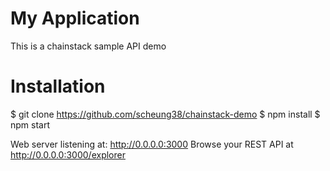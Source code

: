 # My Application

This is a chainstack sample API demo


# Installation

$ git clone https://github.com/scheung38/chainstack-demo
$ npm install
$ npm start

Web server listening at: http://0.0.0.0:3000
Browse your REST API at http://0.0.0.0:3000/explorer




